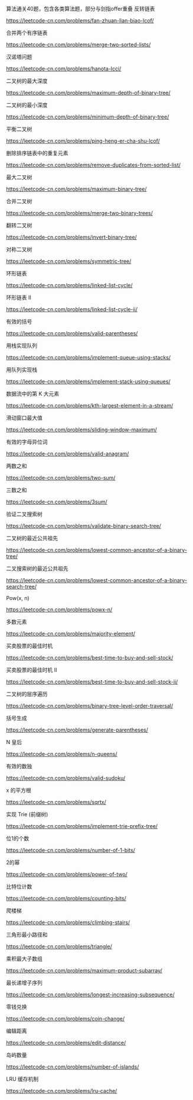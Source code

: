 算法通关40题，包含各类算法题，部分与剑指offer重叠
反转链表

https://leetcode-cn.com/problems/fan-zhuan-lian-biao-lcof/

合并两个有序链表

https://leetcode-cn.com/problems/merge-two-sorted-lists/

汉诺塔问题

https://leetcode-cn.com/problems/hanota-lcci/

二叉树的最大深度

https://leetcode-cn.com/problems/maximum-depth-of-binary-tree/

二叉树的最小深度

https://leetcode-cn.com/problems/minimum-depth-of-binary-tree/

平衡二叉树

https://leetcode-cn.com/problems/ping-heng-er-cha-shu-lcof/

删除排序链表中的重复元素

https://leetcode-cn.com/problems/remove-duplicates-from-sorted-list/

最大二叉树

https://leetcode-cn.com/problems/maximum-binary-tree/

合并二叉树

https://leetcode-cn.com/problems/merge-two-binary-trees/

翻转二叉树

https://leetcode-cn.com/problems/invert-binary-tree/

对称二叉树

https://leetcode-cn.com/problems/symmetric-tree/

环形链表

https://leetcode-cn.com/problems/linked-list-cycle/

环形链表 II

https://leetcode-cn.com/problems/linked-list-cycle-ii/

有效的括号

https://leetcode-cn.com/problems/valid-parentheses/

用栈实现队列

https://leetcode-cn.com/problems/implement-queue-using-stacks/

用队列实现栈

https://leetcode-cn.com/problems/implement-stack-using-queues/

数据流中的第 K 大元素

https://leetcode-cn.com/problems/kth-largest-element-in-a-stream/

滑动窗口最大值

https://leetcode-cn.com/problems/sliding-window-maximum/

有效的字母异位词

https://leetcode-cn.com/problems/valid-anagram/

两数之和

https://leetcode-cn.com/problems/two-sum/

三数之和

https://leetcode-cn.com/problems/3sum/

验证二叉搜索树

https://leetcode-cn.com/problems/validate-binary-search-tree/

二叉树的最近公共祖先

https://leetcode-cn.com/problems/lowest-common-ancestor-of-a-binary-tree/

二叉搜索树的最近公共祖先

https://leetcode-cn.com/problems/lowest-common-ancestor-of-a-binary-search-tree/

Pow(x, n)

https://leetcode-cn.com/problems/powx-n/

多数元素

https://leetcode-cn.com/problems/majority-element/

买卖股票的最佳时机

https://leetcode-cn.com/problems/best-time-to-buy-and-sell-stock/

买卖股票的最佳时机 II

https://leetcode-cn.com/problems/best-time-to-buy-and-sell-stock-ii/

二叉树的层序遍历

https://leetcode-cn.com/problems/binary-tree-level-order-traversal/

括号生成

https://leetcode-cn.com/problems/generate-parentheses/

N 皇后

https://leetcode-cn.com/problems/n-queens/

有效的数独

https://leetcode-cn.com/problems/valid-sudoku/

x 的平方根

https://leetcode-cn.com/problems/sqrtx/

实现 Trie (前缀树)

https://leetcode-cn.com/problems/implement-trie-prefix-tree/

位1的个数

https://leetcode-cn.com/problems/number-of-1-bits/

2的幂

https://leetcode-cn.com/problems/power-of-two/

比特位计数

https://leetcode-cn.com/problems/counting-bits/

爬楼梯

https://leetcode-cn.com/problems/climbing-stairs/

三角形最小路径和

https://leetcode-cn.com/problems/triangle/

乘积最大子数组

https://leetcode-cn.com/problems/maximum-product-subarray/

最长递增子序列

https://leetcode-cn.com/problems/longest-increasing-subsequence/

零钱兑换

https://leetcode-cn.com/problems/coin-change/

编辑距离

https://leetcode-cn.com/problems/edit-distance/

岛屿数量

https://leetcode-cn.com/problems/number-of-islands/

LRU 缓存机制

https://leetcode-cn.com/problems/lru-cache/

 
